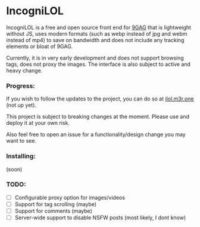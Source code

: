# IncogniLOL

IncogniLOL is a free and open source front end for [9GAG](https://9gag.com) that is lightweight without JS, uses modern formats (such as webp instead of jpg and webm instead of mp4) to save on bandwidth and does not include any tracking elements or bloat of 9GAG.

Currently, it is in very early development and does not support browsing tags, does not proxy the images. The interface is also subject to active and heavy change.

### Progress:
If you wish to follow the updates to the project, you can do so at [ilol.m3r.one](https://ilol.m3r.one) (not up yet).

This project is subject to breaking changes at the moment. Please use and deploy it at your own risk.

Also feel free to open an issue for a functionality/design change you may want to see.

### Installing:
(soon)

### TODO:

 - [ ] Configurable proxy option for images/videos
 - [ ] Support for tag scrolling (maybe)
 - [ ] Support for comments (maybe)
 - [ ] Server-wide support to disable NSFW posts (most likely, I dont know)
